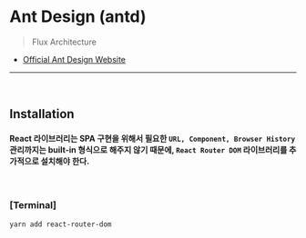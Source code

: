 # Ant Design (antd)
> Flux Architecture
* [Official Ant Design Website](https://ant.design/)

<hr>
<br>

## Installation

#### React 라이브러리는 SPA 구현을 위해서 필요한 ```URL, Component, Browser History``` 관리까지는 built-in 형식으로 해주지 않기 때문에, ```React Router DOM``` 라이브러리를 추가적으로 설치해야 한다.

<br>

### [Terminal]
```bash
yarn add react-router-dom 
```
